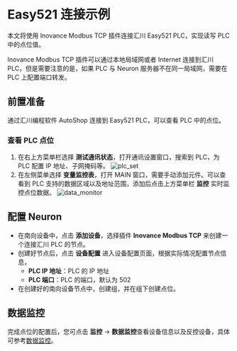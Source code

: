 # Easy521 连接示例

本文将使用 Inovance Modbus TCP 插件连接汇川 Easy521 PLC，实现读写 PLC 中的点位值。

Inovance Modbus TCP 插件可以通过本地局域网或者 Internet 连接到汇川 PLC，但是需要注意的是，如果 PLC 与 Neuron 服务器不在同一局域网，需要在 PLC 上配置端口转发。

## 前置准备

通过汇川编程软件 AutoShop 连接到 Easy521 PLC，可以查看 PLC 中的点位。

### 查看 PLC 点位

1. 在右上方菜单栏选择 **测试通讯状态**，打开通讯设置窗口，搜索到 PLC，为 PLC 配置 IP 地址、子网掩码等。
![plc_set](../assets/plc_set.png)
2. 在左侧菜单选择 **变量监控表**，打开 MAIN 窗口，需要手动添加元件。可以查看到 PLC 支持的数据区域以及地址范围，添加后点击上方菜单栏 **监控** 实时监控点位数据。
![data_monitor](../assets/data_monitor.png)

## 配置 Neuron
* 在南向设备中，点击 **添加设备**，选择插件 **Inovance Modbus TCP** 来创建一个连接汇川 PLC 的节点。
* 创建好节点后，点击 **设备配置** 进入设备配置页面，根据实际情况配置节点信息，
	* **PLC IP 地址**：PLC 的 IP 地址
	* **PLC 端口**：PLC 的端口，默认为 502
* 在创建好的南向设备节点中，创建组，并在组下创建点位。

## 数据监控

完成点位的配置后，您可点击 **监控** -> **数据监控**查看设备信息以及反控设备，具体可参考[数据监控](../../../../../admin/monitoring.md)。
